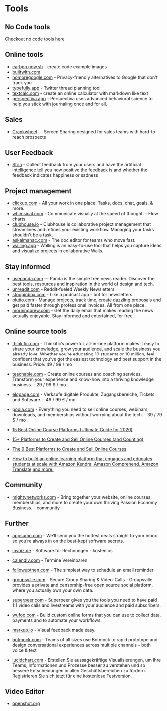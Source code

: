 # Tools

## No Code tools
Checkout no code tools [here](../nocode/)

## Online tools
- [carbon.now.sh](https://carbon.now.sh/) - create code example images
- [builtwith.com](https://builtwith.com/de/)
- [nomoregoogle.com](https://nomoregoogle.com/) - Privacy-friendly alternatives to Google that don't track you
- [typefully.app](https://typefully.app) - Twitter thread planning tool
- [textcalc.com](https://textcalc.com/) - create an online calculator with markdown like text
- [perspectiva.app](https://perspectiva.app/) - Perspectiva uses advanced behavioral science to help you stick with journaling once and for all.

## Sales
- [Crankwheel](https://crankwheel.com/) — Screen Sharing designed for sales teams with hard-to-reach prospects

## User Feedback
- [Stria](https://stria.co/) - Collect feedback from your users and have the artificial intelligence tell you how positive the feedback is and whether the feedback indicates happiness or sadness

## Project management
- [clickup.com](https://clickup.com/) - All your work in one place: Tasks, docs, chat, goals, & more.
- [whimsical.com](https://whimsical.com/) - Communicate visually at the speed of thought. - Flow charts
- [clubhouse.io](https://clubhouse.io/) - Clubhouse is collaborative project management that streamlines and refines your existing workflow. Managing your tasks shouldn't be a task.
- [askalmanac.com](https://askalmanac.com/) - The doc editor for teams who move fast.
- [walling.app](https://walling.app/) - Walling is an easy-to-use tool that helps you capture ideas and visualize projects in collaborative Walls.
## Stay informed
- [usepanda.com](https://usepanda.com/app/#/) — Panda is the simple free news reader. Discover the best tools, resources and inspiration in the world of design and tech.
- [unreadit.com](https://unreadit.com/) - Reddit-fueled Weekly Newsletters.
- [stoopinbox.com](https://stoopinbox.com) - Like a podcast app - but for newsletters
- [plutio.com](https://www.plutio.com/) - Manage projects, track time, create dazzling proposals and get paid faster through professional invoices. All from one place.
- [morningbrew.com](https://www.morningbrew.com/) - Get the daily email that makes reading the news actually enjoyable. Stay informed and entertained, for free.

## Online source tools
- [thinkific.com](https://www.thinkific.com/) - Thinkific’s powerful, all-in-one platform makes it easy to share your knowledge, grow your audience, and scale the business you already love. Whether you’re educating 10 students or 10 million, feel confident that you’ve got the easiest technology and best support in the business. Price: 49 / 99 / mo 
- [teachable.com](https://teachable.com/) - Create online courses and coaching services. Transform your experience and know-how into a thriving knowledge business. - 29 / 99 $ / mo
- [elopage.com](https://elopage.com/) - Verkaufe digitale Produkte, Zugangsbereiche, Tickets und Software. - 49 / 99 € / mo
- [podia.com](https://www.podia.com) - Everything you need to sell online courses, webinars, downloads, and memberships without worrying about the tech. - 39 / 79 $ / mo

- [15 Best Online Course Platforms (Ultimate Guide for 2020)](https://www.adamenfroy.com/best-online-course-platforms)
- [15+ Platforms to Create and Sell Online Courses (and Counting)](https://www.learningrevolution.net/sell-online-courses/)
- [The 9 Best Platforms to Create and Sell Online Courses](https://zapier.com/blog/online-course-platforms/)
- [How to build an online learning platform that engages and educates students at scale with Amazon Kendra, Amazon Comprehend, Amazon Translate,and more.](https://www.linkedin.com/pulse/how-build-online-learning-platform-engages-educates-wong/?sc_channel=sm&sc_campaign=Mobile_Campaign&sc_publisher=TWITTER&sc_country=Mobile&sc_geo=GLOBAL&sc_outcome=awareness&trk=sm-mobile-community_TWITTER&linkId=84889474)

## Community
- [mightynetworks.com](https://www.mightynetworks.com) - Bring together your website, online courses, memberships, and more to create your own thriving Passion Economy Business. - community
## Further
- [appsumo.com](https://appsumo.com/) - We’ll send you the hottest deals straight to your inbox so you’re always in on the best-kept software secrets.
- [invoiz.de](https://www.invoiz.de/) - Software für Rechnungen - kostenlos
- [calendly.com](https://calendly.com/de) - Termine Vereinbaren
- [followupthen.com](https://www.followupthen.com/) - The simplest way to schedule an email reminder
- [groupsville.com](https://groupsville.com/) - Secure Group Sharing & Video-Calls - Groupsville provides a private and censorship-free open source social platform, where you actually own your own data.
- [superpeer.com](https://superpeer.com/) - Superpeer gives you the tools you need to have paid 1:1 video calls and livestreams with your audience and paid subscribers.



- [wufoo.com](https://www.wufoo.com/) - Build custom online forms that you can use to collect data, payments and to automate your workflows.
- [markup.io](https://www.markup.io/) - Visual feedback made easy.
- [botmock.com](https://botmock.com/) - Teams of all sizes use Botmock to rapid prototype and design conversational experiences across multiple channels – both voice & text
- [lucidchart.com](https://www.lucidchart.com) - Erstellen Sie aussagekräftige Visualisierungen, um Ihre Teams, Informationen und Prozesse besser zu verstehen und so bessere Entscheidungen in allen Geschäftsbereichen zu fördern. Registrieren Sie sich jetzt für eine kostenlose Testversion.

## Video Editor
- [openshot.org](https://www.openshot.org)
